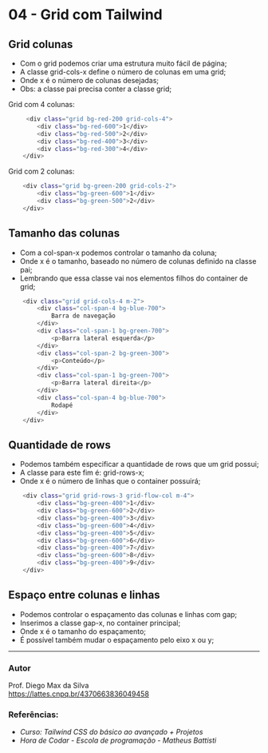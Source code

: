 # 04 - Grid com Tailwind

## Grid colunas
* Com o grid podemos criar uma estrutura muito fácil de página;
* A classe grid-cols-x define o número de colunas em uma grid;
* Onde x é o número de colunas desejadas;
* Obs: a classe pai precisa conter a classe grid; 

Grid com 4 colunas: 
```bash
     <div class="grid bg-red-200 grid-cols-4">
        <div class="bg-red-600">1</div>
        <div class="bg-red-500">2</div>
        <div class="bg-red-400">3</div>
        <div class="bg-red-300">4</div>
    </div>
```

Grid com 2 colunas:
```bash
    <div class="grid bg-green-200 grid-cols-2">
        <div class="bg-green-600">1</div>
        <div class="bg-green-500">2</div>
    </div>
```

## Tamanho das colunas
* Com a col-span-x podemos controlar o tamanho da coluna;
* Onde x é o tamanho, baseado no número de colunas definido na classe pai;
* Lembrando que essa classe vai nos elementos filhos do container de grid;

```bash
    <div class="grid grid-cols-4 m-2">
        <div class="col-span-4 bg-blue-700">
            Barra de navegação
        </div>
        <div class="col-span-1 bg-green-700">
            <p>Barra lateral esquerda</p>
        </div>
        <div class="col-span-2 bg-green-300">
            <p>Conteúdo</p>
        </div>
        <div class="col-span-1 bg-green-700">
            <p>Barra lateral direita</p>
        </div>
        <div class="col-span-4 bg-blue-700">
            Rodapé
        </div>
    </div>
```

## Quantidade de rows
* Podemos também especificar a quantidade de rows que um grid possui;
* A classe para este fim é: grid-rows-x;
* Onde x é o número de linhas que o container possuirá;

```bash
    <div class="grid grid-rows-3 grid-flow-col m-4">
        <div class="bg-green-400">1</div>
        <div class="bg-green-600">2</div>
        <div class="bg-green-400">3</div>
        <div class="bg-green-600">4</div>
        <div class="bg-green-400">5</div>
        <div class="bg-green-600">6</div>
        <div class="bg-green-400">7</div>
        <div class="bg-green-600">8</div>
        <div class="bg-green-400">9</div>
    </div>
```

## Espaço entre colunas e linhas
* Podemos controlar o espaçamento das colunas e linhas com gap;
* Inserimos a classe gap-x, no container principal;
* Onde x é o tamanho do espaçamento;
* É possível também mudar o espaçamento pelo eixo x ou y;

<hr>

### Autor

Prof. Diego Max da Silva<br>
https://lattes.cnpq.br/4370663836049458

### Referências:

- _Curso: Tailwind CSS do básico ao avançado + Projetos_
- _Hora de Codar - Escola de programação - Matheus Battisti_
